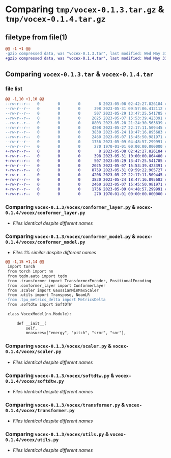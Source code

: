# Comparing `tmp/vocex-0.1.3.tar.gz` & `tmp/vocex-0.1.4.tar.gz`

## filetype from file(1)

```diff
@@ -1 +1 @@
-gzip compressed data, was "vocex-0.1.3.tar", last modified: Wed May 31 09:57:06 2023, max compression
+gzip compressed data, was "vocex-0.1.4.tar", last modified: Wed May 31 10:00:00 2023, max compression
```

## Comparing `vocex-0.1.3.tar` & `vocex-0.1.4.tar`

### file list

```diff
@@ -1,10 +1,10 @@
--rw-r--r--   0        0        0        8 2023-05-08 02:42:27.826184 vocex-0.1.3/README.md
--rw-r--r--   0        0        0      398 2023-05-31 09:57:06.412112 vocex-0.1.3/pyproject.toml
--rw-r--r--   0        0        0      507 2023-05-29 13:47:25.541785 vocex-0.1.3/vocex/__init__.py
--rw-r--r--   0        0        0     2025 2023-05-07 15:53:39.423391 vocex-0.1.3/vocex/conformer_layer.py
--rw-r--r--   0        0        0     8803 2023-05-28 21:24:30.563639 vocex-0.1.3/vocex/conformer_model.py
--rw-r--r--   0        0        0     4208 2023-05-27 22:17:11.509445 vocex-0.1.3/vocex/scaler.py
--rw-r--r--   0        0        0     3830 2023-05-24 18:47:16.895683 vocex-0.1.3/vocex/softdtw.py
--rw-r--r--   0        0        0     2460 2023-05-07 15:45:50.981971 vocex-0.1.3/vocex/transformer.py
--rw-r--r--   0        0        0     1756 2023-05-09 04:48:57.299991 vocex-0.1.3/vocex/utils.py
--rw-r--r--   0        0        0      270 1970-01-01 00:00:00.000000 vocex-0.1.3/PKG-INFO
+-rw-r--r--   0        0        0        8 2023-05-08 02:42:27.826184 vocex-0.1.4/README.md
+-rw-r--r--   0        0        0      398 2023-05-31 10:00:00.864400 vocex-0.1.4/pyproject.toml
+-rw-r--r--   0        0        0      507 2023-05-29 13:47:25.541785 vocex-0.1.4/vocex/__init__.py
+-rw-r--r--   0        0        0     2025 2023-05-07 15:53:39.423391 vocex-0.1.4/vocex/conformer_layer.py
+-rw-r--r--   0        0        0     8759 2023-05-31 09:59:22.905727 vocex-0.1.4/vocex/conformer_model.py
+-rw-r--r--   0        0        0     4208 2023-05-27 22:17:11.509445 vocex-0.1.4/vocex/scaler.py
+-rw-r--r--   0        0        0     3830 2023-05-24 18:47:16.895683 vocex-0.1.4/vocex/softdtw.py
+-rw-r--r--   0        0        0     2460 2023-05-07 15:45:50.981971 vocex-0.1.4/vocex/transformer.py
+-rw-r--r--   0        0        0     1756 2023-05-09 04:48:57.299991 vocex-0.1.4/vocex/utils.py
+-rw-r--r--   0        0        0      270 1970-01-01 00:00:00.000000 vocex-0.1.4/PKG-INFO
```

### Comparing `vocex-0.1.3/vocex/conformer_layer.py` & `vocex-0.1.4/vocex/conformer_layer.py`

 * *Files identical despite different names*

### Comparing `vocex-0.1.3/vocex/conformer_model.py` & `vocex-0.1.4/vocex/conformer_model.py`

 * *Files 1% similar despite different names*

```diff
@@ -1,15 +1,14 @@
 import torch
 from torch import nn
 from tqdm.auto import tqdm
 from .transformer import TransformerEncoder, PositionalEncoding
 from .conformer_layer import ConformerLayer
 from .scaler import GaussianMinMaxScaler
 from .utils import Transpose, NoamLR
-from .tpu_metrics_delta import MetricsDelta
 from .softdtw import SoftDTW
 
 class VocexModel(nn.Module):
 
     def __init__(
         self,
         measures=["energy", "pitch", "srmr", "snr"],
```

### Comparing `vocex-0.1.3/vocex/scaler.py` & `vocex-0.1.4/vocex/scaler.py`

 * *Files identical despite different names*

### Comparing `vocex-0.1.3/vocex/softdtw.py` & `vocex-0.1.4/vocex/softdtw.py`

 * *Files identical despite different names*

### Comparing `vocex-0.1.3/vocex/transformer.py` & `vocex-0.1.4/vocex/transformer.py`

 * *Files identical despite different names*

### Comparing `vocex-0.1.3/vocex/utils.py` & `vocex-0.1.4/vocex/utils.py`

 * *Files identical despite different names*

